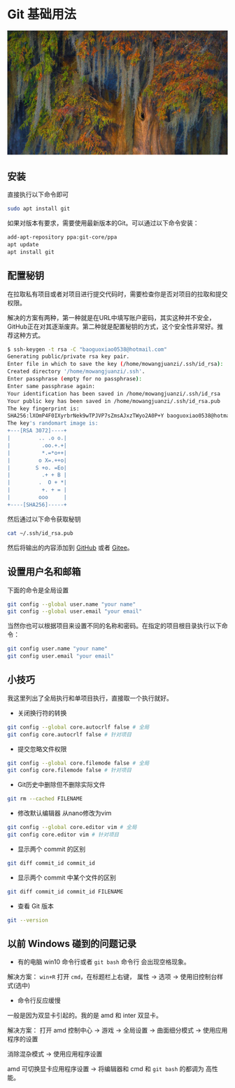 # Git 基础用法

![](../images/20211021.jpg)

## 安装

直接执行以下命令即可

```bash
sudo apt install git
```

如果对版本有要求，需要使用最新版本的Git。可以通过以下命令安装：

```bash
add-apt-repository ppa:git-core/ppa 
apt update
apt install git
```

## 配置秘钥

在拉取私有项目或者对项目进行提交代码时，需要检查你是否对项目的拉取和提交权限。

解决的方案有两种，第一种就是在URL中填写账户密码，其实这种并不安全，GitHub正在对其逐渐废弃。第二种就是配置秘钥的方式，这个安全性非常好。推荐这种方式。

```bash
$ ssh-keygen -t rsa -C "baoguoxiao0538@hotmail.com"
Generating public/private rsa key pair.
Enter file in which to save the key (/home/mowangjuanzi/.ssh/id_rsa): 
Created directory '/home/mowangjuanzi/.ssh'.
Enter passphrase (empty for no passphrase): 
Enter same passphrase again: 
Your identification has been saved in /home/mowangjuanzi/.ssh/id_rsa
Your public key has been saved in /home/mowangjuanzi/.ssh/id_rsa.pub
The key fingerprint is:
SHA256:lXOmP4F0IXyrbrNek9wTPJVP7sZmsAJxzTWyo2A0P+Y baoguoxiao0538@hotmail.com
The key's randomart image is:
+---[RSA 3072]----+
|         .. .o o.|
|          .oo.+.+|
|          *.=*o++|
|         o X=.++o|
|        S +o. =Eo|
|          .+ + B |
|         .  O + *|
|          +. + = |
|         ooo     |
+----[SHA256]-----+
```

然后通过以下命令获取秘钥

```bash
cat ~/.ssh/id_rsa.pub
```

然后将输出的内容添加到 [GitHub](https://github.com/settings/keys) 或者 [Gitee](https://gitee.com/profile/sshkeys)。

## 设置用户名和邮箱

下面的命令是全局设置

```bash
git config --global user.name "your name"
git config --global user.email "your email"
```

当然你也可以根据项目来设置不同的名称和密码。在指定的项目根目录执行以下命令：

```bash
git config user.name "your name"
git config user.email "your email"
```

## 小技巧

我这里列出了全局执行和单项目执行，直接取一个执行就好。

- 关闭换行符的转换

```bash
git config --global core.autocrlf false # 全局
git config core.autocrlf false # 针对项目
```

- 提交忽略文件权限

```bash
git config --global core.filemode false # 全局
git config core.filemode false # 针对项目
```

- Git历史中删除但不删除实际文件

```bash
git rm --cached FILENAME
```

- 修改默认编辑器 从nano修改为vim

```bash
git config --global core.editor vim # 全局
git config core.editor vim # 针对项目
```

- 显示两个 commit 的区别

```bash
git diff commit_id commit_id
```

- 显示两个 commit 中某个文件的区别

```bash
git diff commit_id commit_id FILENAME
```

- 查看 Git 版本

```bash
git --version
```

## 以前 Windows 碰到的问题记录

- 有的电脑 win10 命令行或者 `git bash` 命令行 会出现空格现象。 

解决方案： `win+R` 打开 `cmd`，在标题栏上右键， 属性 -> 选项 -> 使用旧控制台样式(选中)

- 命令行反应缓慢

一般是因为双显卡引起的。我的是 amd 和 inter 双显卡。

解决方案： 打开 amd 控制中心 -> 游戏 -> 全局设置 -> 曲面细分模式 -> 使用应用程序的设置  

消除混杂模式 -> 使用应用程序设置

amd 可切换显卡应用程序设置 -> 将编辑器和 cmd 和 `git bash` 的都调为 高性能。